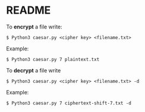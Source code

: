 # README

To **encrypt** a file write:
```
$ Python3 caesar.py <cipher key> <filename.txt>
```


Example:
```
$ Python3 caesar.py 7 plaintext.txt
```

To **decrypt** a file write
```
$ Python3 caesar.py <cipher key> <filename.txt> -d
```


Example:
```
$ Python3 caesar.py 7 ciphertext-shift-7.txt -d
```
